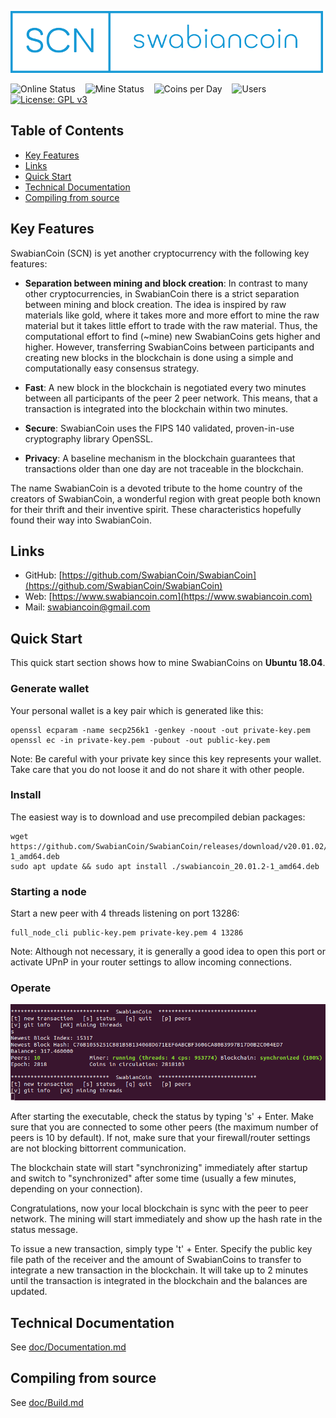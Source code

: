 

![Logo](doc/swabiancoin_logo.png "SwabianCoin")

![Online Status](https://img.shields.io/endpoint?url=https%3A%2F%2Fwww.swabiancoin.com%2Fbadge_online_status.json)&nbsp;&nbsp;&nbsp;&nbsp;![Mine Status](https://img.shields.io/endpoint?url=https%3A%2F%2Fwww.swabiancoin.com%2Fbadge_mine_status.json)&nbsp;&nbsp;&nbsp;&nbsp;![Coins per Day](https://img.shields.io/endpoint?url=https%3A%2F%2Fwww.swabiancoin.com%2Fbadge_coins_per_day_status.json)&nbsp;&nbsp;&nbsp;&nbsp;![Users](https://img.shields.io/endpoint?url=https%3A%2F%2Fwww.swabiancoin.com%2Fbadge_users_status.json)&nbsp;&nbsp;&nbsp;&nbsp;[![License: GPL v3](https://img.shields.io/badge/License-GPLv3-blue.svg)](https://www.gnu.org/licenses/gpl-3.0)

## Table of Contents

 - [Key Features](#key-features)
 - [Links](#links)
 - [Quick Start](#quick-start)
 - [Technical Documentation](#technical-documentation)
 - [Compiling from source](#compiling-from-source)

## Key Features

SwabianCoin (SCN) is yet another cryptocurrency with the following key features:

 - **Separation between mining and block creation**: 
   In contrast to many other cryptocurrencies, in SwabianCoin there is a strict separation between mining and block creation. 
   The idea is inspired by raw materials like gold, where it takes more and more effort to mine the raw material but it takes little effort to trade with the raw material.
   Thus, the computational effort to find (~mine) new SwabianCoins gets higher and higher. However, transferring SwabianCoins between participants and creating new blocks in the blockchain is done using a simple and computationally easy consensus strategy.

 - **Fast**: 
   A new block in the blockchain is negotiated every two minutes between all participants of the peer 2 peer network.
   This means, that a transaction is integrated into the blockchain within two minutes.

 - **Secure**: 
   SwabianCoin uses the FIPS 140 validated, proven-in-use cryptography library OpenSSL. 

 - **Privacy**: 
   A baseline mechanism in the blockchain guarantees that transactions older than one day are not traceable in the blockchain.

The name SwabianCoin is a devoted tribute to the home country of the creators of SwabianCoin, a wonderful region with great people both known for their thrift and their inventive spirit. These characteristics hopefully found their way into SwabianCoin. 

## Links

 - GitHub: [https://github.com/SwabianCoin/SwabianCoin](https://github.com/SwabianCoin/SwabianCoin)
 - Web: [https://www.swabiancoin.com](https://www.swabiancoin.com)
 - Mail: <swabiancoin@gmail.com>

## Quick Start

This quick start section shows how to mine SwabianCoins on **Ubuntu 18.04**.

### Generate wallet

Your personal wallet is a key pair which is generated like this:
```
openssl ecparam -name secp256k1 -genkey -noout -out private-key.pem
openssl ec -in private-key.pem -pubout -out public-key.pem
```
Note: Be careful with your private key since this key represents your wallet. Take care that you do not loose it and do not share it with other people.

### Install

The easiest way is to download and use precompiled debian packages:
```
wget https://github.com/SwabianCoin/SwabianCoin/releases/download/v20.01.02/swabiancoin_20.01.2-1_amd64.deb
sudo apt update && sudo apt install ./swabiancoin_20.01.2-1_amd64.deb
```

### Starting a node

Start a new peer with 4 threads listening on port 13286:
```
full_node_cli public-key.pem private-key.pem 4 13286
``` 
 
Note: Although not necessary, it is generally a good idea to open this port or activate UPnP in your router settings to allow incoming connections.  

### Operate

![CLI Screenshot](doc/swabiancoin_cli.png "SwabianCoin CLI Screenshot")

After starting the executable, check the status by typing 's' + Enter. Make sure that you are connected to some other peers (the maximum number of peers is 10 by default). If not, make sure that your firewall/router settings are not blocking bittorrent communication.

The blockchain state will start "synchronizing" immediately after startup and switch to "synchronized" after some time (usually a few minutes, depending on your connection). 

Congratulations, now your local blockchain is sync with the peer to peer network. The mining will start immediately and show up the hash rate in the status message.

To issue a new transaction, simply type 't' + Enter. Specify the public key file path of the receiver and the amount of SwabianCoins to transfer to integrate a new transaction in the blockchain. It will take up to 2 minutes until the transaction is integrated in the blockchain and the balances are updated.

## Technical Documentation

See [doc/Documentation.md](doc/Documentation.md)

## Compiling from source

See [doc/Build.md](doc/Build.md)

